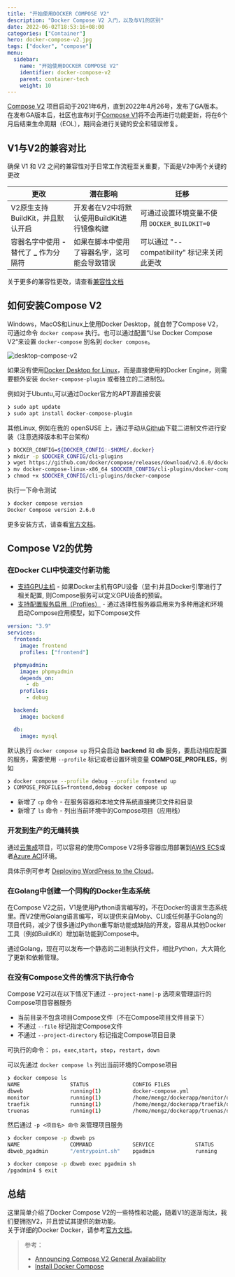 ```yaml
---
title: "开始使用DOCKER COMPOSE V2"
description: "Docker Compose V2 入门，以及与V1的区别"
date: 2022-06-02T18:53:16+08:00
categories: ["Container"]
hero: docker-compose-v2.jpg
tags: ["docker", "compose"]
menu:
  sidebar:
    name: "开始使用DOCKER COMPOSE V2"
    identifier: docker-compose-v2
    parent: container-tech
    weight: 10
---
```


[Compose V2](https://www.docker.com/blog/volume-management-compose-v2-skipping-updates-and-more-in-docker-desktop-3-4/) 项目启动于2021年6月，直到2022年4月26号，发布了GA版本。在发布GA版本后，社区也宣布对于[Compose V1](https://github.com/docker/compose/tree/master)将不会再进行功能更新，将在6个月后结束生命周期（EOL），期间会进行关键的安全和错误修复。  

<!-- more -->

## V1与V2的兼容对比

确保 V1 和 V2 之间的兼容性对于日常工作流程至关重要，下面是V2中两个关键的更改  

| 更改 | 潜在影响 | 迁移 |
| --- | ------- | ---- |
| V2原生支持BuildKit，并且默认开启 | 开发者在V2中将默认使用BuildKit进行镜像构建 | 可通过设置环境变量不使用 `DOCKER_BUILDKIT=0` |
| 容器名字中使用 **-** 替代了 **_** 作为分隔符 | 如果在脚本中使用了容器名字，这可能会导致错误 | 可以通过 "--compatibility" 标记来关闭此更改 |

关于更多的兼容性更改，请查看[兼容性文档](https://docs.docker.com/compose/cli-command-compatibility/)  

## 如何安装Compose V2

Windows，MacOS和Linux上使用Docker Desktop，就自带了Compose V2，可通过命令 `docker compose` 执行。也可以通过配置“Use Docker Compose V2“来设置 `docker-compose` 别名到 `docker compose`。  

![desktop-compose-v2](https://images.mengz.dev/posts/docker-compose-v2.png)  

如果没有使用[Docker Desktop for Linux](https://docs.docker.com/desktop/linux/install/)，而是直接使用的Docker Engine，则需要额外安装 `docker-compose-plugin` 或者独立的二进制包。  

例如对于Ubuntu,可以通过Docker官方的APT源直接安装  

```bash
❯ sudo apt update
❯ sudo apt install docker-compose-plugin
```

其他Linux, 例如在我的 openSUSE 上，通过手动从[Github](https://github.com/docker/compose/releases)下载二进制文件进行安装（注意选择版本和平台架构）  

```bash
❯ DOCKER_CONFIG=${DOCKER_CONFIG:-$HOME/.docker}
❯ mkdir -p $DOCKER_CONFIG/cli-plugins
❯ wget https://github.com/docker/compose/releases/download/v2.6.0/docker-compose-linux-x86_64
❯ mv docker-compose-linux-x86_64 $DOCKER_CONFIG/cli-plugins/docker-compose
❯ chmod +x $DOCKER_CONFIG/cli-plugins/docker-compose
```

执行一下命令测试  

```bash
❯ docker compose version
Docker Compose version 2.6.0
```

更多安装方式，请查看[官方文档](https://docs.docker.com/compose/install/)。  

## Compose V2的优势

### 在Docker CLI中快速交付新功能

- [支持GPU主机](https://docs.docker.com/compose/gpu-support/) - 如果Docker主机有GPU设备（显卡)并且Docker引擎进行了相关配置, 则Compose服务可以定义GPU设备的预留。  
- [支持配置服务启用（Profiles）](https://docs.docker.com/compose/profiles/) - 通过选择性服务器启用来为多种用途和环境启动Compose应用模型，如下Compose文件  

```yaml
version: "3.9"
services:
  frontend:
    image: frontend
    profiles: ["frontend"]

  phpmyadmin:
    image: phpmyadmin
    depends_on:
      - db
    profiles:
      - debug

  backend:
    image: backend

  db:
    image: mysql
```

默认执行 `docker compose up` 将只会启动 **backend** 和 **db** 服务，要启动相应配置的服务，需要使用 `--profile` 标记或者设置环境变量 **COMPOSE_PROFILES**，例如  

```bash
❯ docker compose --profile debug --profile frontend up
❯ COMPOSE_PROFILES=frontend,debug docker compose up
```

- 新增了 `cp` 命令 - 在服务容器和本地文件系统直接拷贝文件和目录  
- 新增了 `ls` 命令 - 列出当前环境中的Compose项目（应用栈）  

### 开发到生产的无缝转换

通过[云集成](https://github.com/docker/compose-cli)项目，可以容易的使用Compose V2将多容器应用部署到[AWS ECS](https://aws.amazon.com/ecs/)或者[Azure ACI](https://azure.microsoft.com/en-us/services/container-instances/)环境。  

具体示例可参考 [Deploying WordPress to the Cloud](https://www.docker.com/blog/deploying-wordpress-to-the-cloud/)。  

### 在Golang中创建一个同构的Docker生态系统

在Compose V2之前，V1是使用Python语言编写的，不在Docker的语言生态系统里。而V2使用Golang语言编写，可以提供来自Moby、CLI或任何基于Golang的项目代码，减少了很多通过Python重写新功能或缺陷的开发，容易从其他Docker工具（例如BuildKit）增加新功能到Compose中。  

通过Golang，现在可以发布一个静态的二进制执行文件，相比Python，大大简化了更新和依赖管理。  


### 在没有Compose文件的情况下执行命令

Compose V2可以在以下情况下通过 `--project-name|-p` 选项来管理运行的Compose项目容器服务  

- 当前目录不包含项目Compose文件（不在Compose项目文件目录下）  
- 不通过 `--file` 标记指定Compose文件  
- 不通过 `--project-directory` 标记指定Compose项目目录  

可执行的命令： `ps`，`exec`,`start`，`stop`，`restart`，`down`  

可以先通过 `docker compose ls` 列出当前环境的Compose项目  

```bash
❯ docker compose ls
NAME                STATUS              CONFIG FILES
dbweb               running(1)          docker-compose.yml
monitor             running(1)          /home/mengz/dockerapp/monitor/docker-compose.yml
traefik             running(1)          /home/mengz/dockerapp/traefik/docker-compose.yml
truenas             running(1)          /home/mengz/dockerapp/truenas/docker-compose.yml
```

然后通过 `-p <项目名> 命令` 来管理项目服务  

```bash
❯ docker compose -p dbweb ps
NAME                COMMAND             SERVICE             STATUS              PORTS
dbweb_pgadmin       "/entrypoint.sh"    pgadmin             running             443/tcp

❯ docker compose -p dbweb exec pgadmin sh
/pgadmin4 $ exit
```

## 总结

这里简单介绍了Docker Compose V2的一些特性和功能，随着V1的逐渐淘汰，我们要拥抱V2，并且尝试其提供的新功能。  
关于详细的Docker Docker，请参考[官方文档](https://docs.docker.com/compose/gettingstarted/)。  

> 参考：
> - [Announcing Compose V2 General Availability](https://www.docker.com/blog/announcing-compose-v2-general-availability/)  
> - [Install Docker Compose](https://docs.docker.com/compose/install/)  